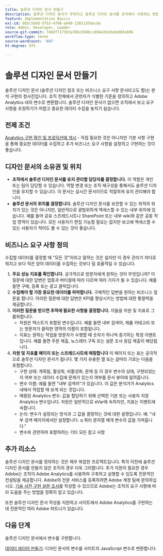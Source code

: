 ```yaml
---
title: 솔루션 디자인 문서 만들기
description: 솔루션 디자인 문서가 무엇이고 솔루션 디자인 문서를 조직에서 사용하는 방법을 알아봅니다.
feature: Implementation Basics
exl-id: 0b5c5ddd-5f53-4790-a649-1381135dacda
role: Admin, Developer, Leader
source-git-commit: 7d8df7173b3a78bcb506cc894e2b3deda003e696
workflow-type: tm+mt
source-wordcount: '697'
ht-degree: 97%

---
```


# 솔루션 디자인 문서 만들기

솔루션 디자인 문서 (솔루션 디자인 참조 또는 비즈니스 요구 사항 문서라고도 함)는 분석 구현의 청사진입니다. 조직 전체에서 관련자가 식별한 기준을 정의하고 Adobe Analytics 내의 변수로 변환합니다. 솔루션 디자인 문서가 없으면 조직에서 보고 요구 사항을 조정하기가 어렵고 중요한 데이터 수집을 놓치기 쉽습니다.

## 전제 조건

[Analytics 구현 확인 및 프로덕션에 게시](../launch/validate-publish-prod.md) - 직접 필요한 것은 아니지만 기본 사항 구현을 통해 중요한 데이터를 수집하고 추가 비즈니스 요구 사항을 설정하고 구현하는 것이 좋습니다.

## 디자인 문서의 소유권 및 위치

* **조직에서 솔루션 디자인 문서를 유지 관리할 담당자를 결정합니다.** 이 역할은 개인 또는 팀이 담당할 수 있습니다. 역할 변경 또는 조직 재구성을 통해서도 솔루션 디자인을 유지할 수 있습니다. 이 문서는 실시간 문서이므로 적절하게 유지 관리해야 합니다.
* **솔루션 문서의 위치를 결정합니다.** 솔루션 디자인 문서를 보관할 수 있는 최적의 위치가 있는 것은 아니지만, 일반적으로 광범위하게 액세스할 수 있는 내부 위치에 있습니다. 예를 들어 공유 스프레드시트나 SharePoint 또는 내부 wiki와 같은 공동 작업 영역이 있습니다. 모든 사용자가 편집 가능할 필요는 없지만 보고에 액세스할 수 있는 사용자가 적어도 볼 수 있는 것이 좋습니다.

## 비즈니스 요구 사항 정의

수집할 데이터를 결정할 때 &quot;모든 것&quot;이라고 말하는 것은 쉽지만 이 경우 관리가 까다로워지고 보다 적은 양의 데이터를 수집하는 것보다 덜 효율적일 수 있습니다.

1. **주요 성능 지표를 확인합니다.** 궁극적으로 방문자에게 원하는 것이 무엇입니까? 이 질문에 대한 답변은 업종과 버티컬에 따라 다르며 여러 가지가 될 수 있습니다. 예를 들면 구매, 등록 또는 광고 클릭입니다.
1. **수집해야 할 가장 중요한 데이터를 파악합니다.** 구체적인 답변을 원하는 비즈니스 질문을 합니다. 이러한 질문에 대한 답변은 KPI를 향상시키는 방법에 대한 통찰력을 제공합니다.
1. **이러한 질문을 받으면 추적에 필요한 사항을 결정합니다.** 이들을 차원 및 지표로 그룹화합니다.
   * 차원은 텍스트가 포함된 변수입니다. 예를 들면 내부 검색어, 제품 카테고리 또는 방문자가 클릭한 영역의 이름이 포함됩니다.
   * 지표는 원하는 작업을 방문자가 수행할 때 숫자가 하나씩 증가하는 특정 이벤트입니다. 예를 들면 주문 제출, 뉴스레터 구독 또는 설문 조사 응답 제출이 해당됩니다.
1. **차원 및 지표를 페이지 또는 스프레드시트에 매핑합니다** 이 페이지 또는 표는 궁극적으로 솔루션 디자인 문서가 됩니다. 몇 가지 유용한 열 또는 글머리 기호는 다음을 포함합니다.
   * 구현 상태: 계획됨, 활성화, 비활성화, 문제 등 이 경우 변수의 상태, 구현되었는지 여부 또는 데이터 수집에 문제가 있는지 여부를 문서 뷰어에 알려줍니다.
   * 변수 이름: 예를 들면 &quot;내부 검색어&quot;가 있습니다. 이 값은 분석가가 Analytics 내에서 작업할 때 보게 되는 것입니다.
   * 매핑된 Analytics 변수: 값을 할당하기 위해 선택한 기본 또는 사용자 지정 Analytics 변수입니다. 차원은 일반적으로 eVar에 속하지만, 지표는 이벤트에 속합니다.
   * 논리: 변수가 설정되는 방식과 그 값을 결정하는 것에 대한 설명입니다. 예: &quot;내부 검색 페이지에서만 설정합니다. q 쿼리 문자열 매개 변수의 값을 가져옵니다.&quot;
   * 변수와 관련하여 포함하려는 기타 모든 참고 사항

## 추가 리소스

솔루션 디자인 문서를 정의하는 것은 매우 복잡한 프로젝트입니다. 특히 이전에 솔루션 디자인 문서를 만들지 않은 조직의 경우 더욱 그러합니다. 추가 지원이 필요한 경우 Adobe는 조직이 Adobe Analytics를 사용하여 구축하고 실행할 수 있도록 전문적인 컨설팅을 제공합니다. Adobe의 전문 서비스를 등록하려면 Adobe 계정 팀에 문의하십시오. [기술 사전 구현 설문 조사](assets/technical-pre-implementation-questionnaire.pdf)를 작성할 수 있으므로 Adobe는 조직의 요구 사항에 따라 도움을 주는 방법을 정확히 알고 있습니다.

또한 솔루션 디자인 문서 작성을 지원하고 사이트에서 Adobe Analytics를 구현하는 데 전문적인 여러 Adobe 파트너가 있습니다.

## 다음 단계

솔루션 디자인 문서에서 변수를 구현합니다.

[데이터 레이어 만들기](data-layer.md): 디자인 문서의 변수를 사이트의 JavaScript 변수로 변환합니다.
